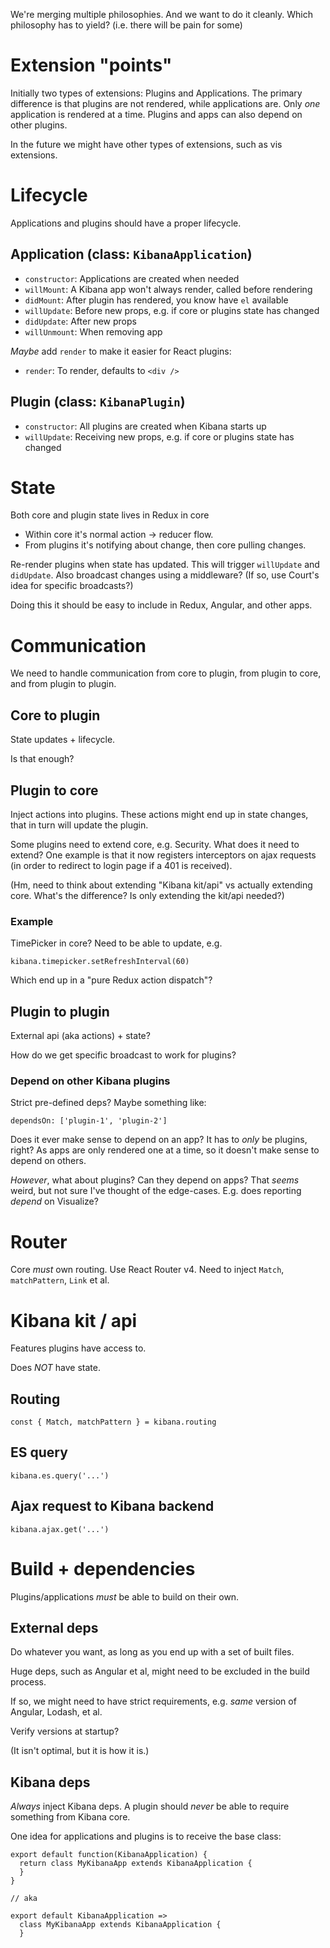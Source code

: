 We're merging multiple philosophies. And we want to do it cleanly.
Which philosophy has to yield? (i.e. there will be pain for some)

# Extension "points"

Initially two types of extensions: Plugins and Applications. The primary
difference is that plugins are not rendered, while applications are. Only
_one_ application is rendered at a time. Plugins and apps can also depend
on other plugins.

In the future we might have other types of extensions, such as vis extensions.

# Lifecycle

Applications and plugins should have a proper lifecycle.

## Application (class: `KibanaApplication`)

- `constructor`: Applications are created when needed
- `willMount`: A Kibana app won't always render, called before rendering
- `didMount`: After plugin has rendered, you know have `el` available
- `willUpdate`: Before new props, e.g. if core or plugins state has changed
- `didUpdate`: After new props
- `willUnmount`: When removing app

_Maybe_ add `render` to make it easier for React plugins:

- `render`: To render, defaults to `<div />`

## Plugin (class: `KibanaPlugin`)

- `constructor`: All plugins are created when Kibana starts up
- `willUpdate`: Receiving new props, e.g. if core or plugins state has changed

# State

Both core and plugin state lives in Redux in core

- Within core it's normal action -> reducer flow.
- From plugins it's notifying about change, then core pulling changes.

Re-render plugins when state has updated. This will trigger `willUpdate` and `didUpdate`.
Also broadcast changes using a middleware? (If so, use Court's idea for specific broadcasts?)

Doing this it should be easy to include in Redux, Angular, and other apps.

# Communication

We need to handle communication from core to plugin, from plugin to core,
and from plugin to plugin.

## Core to plugin

State updates + lifecycle.

Is that enough?

## Plugin to core

Inject actions into plugins. These actions might end up in state changes,
that in turn will update the plugin.

Some plugins need to extend core, e.g. Security. What does it need to
extend? One example is that it now registers interceptors on ajax requests
(in order to redirect to login page if a 401 is received).

(Hm, need to think about extending "Kibana kit/api" vs actually extending
core. What's the difference? Is only extending the kit/api needed?)

### Example

TimePicker in core? Need to be able to update, e.g.

```
kibana.timepicker.setRefreshInterval(60)
```

Which end up in a "pure Redux action dispatch"?

## Plugin to plugin

External api (aka actions) + state?

How do we get specific broadcast to work for plugins?

### Depend on other Kibana plugins

Strict pre-defined deps? Maybe something like:

```
dependsOn: ['plugin-1', 'plugin-2']
```

Does it ever make sense to depend on an app? It has to _only_ be plugins,
right? As apps are only rendered one at a time, so it doesn't make sense
to depend on others.

_However_, what about plugins? Can they depend on apps? That _seems_ weird,
but not sure I've thought of the edge-cases. E.g. does reporting _depend_
on Visualize?

# Router

Core _must_ own routing. Use React Router v4. Need to inject `Match`,
`matchPattern`, `Link` et al.

# Kibana kit / api

Features plugins have access to.

Does _NOT_ have state.

## Routing

```
const { Match, matchPattern } = kibana.routing
```

## ES query

```
kibana.es.query('...')
```

## Ajax request to Kibana backend

```
kibana.ajax.get('...')
```

# Build + dependencies

Plugins/applications _must_ be able to build on their own.

## External deps

Do whatever you want, as long as you end up with a set of built files.

Huge deps, such as Angular et al, might need to be excluded in the build process.

If so, we might need to have strict requirements, e.g. _same_ version of Angular, Lodash, et al.

Verify versions at startup?

(It isn't optimal, but it is how it is.)

## Kibana deps

_Always_ inject Kibana deps. A plugin should _never_ be able to require
something from Kibana core.

One idea for applications and plugins is to receive the base class:

```
export default function(KibanaApplication) {
  return class MyKibanaApp extends KibanaApplication {
  }
}

// aka

export default KibanaApplication =>
  class MyKibanaApp extends KibanaApplication {
  }
```
